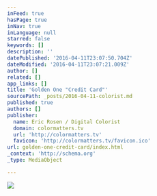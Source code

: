 ```yaml
---
inFeed: true
hasPage: true
inNav: true
inLanguage: null
starred: false
keywords: []
description: ''
datePublished: '2016-04-11T23:07:50.704Z'
dateModified: '2016-04-11T23:07:21.009Z'
author: []
related: []
app_links: []
title: 'Golden One "Credit Card"'
sourcePath: _posts/2016-04-11-colorist.md
published: true
authors: []
publisher:
  name: Eric Rosen / Digital Colorist
  domain: colormatters.tv
  url: 'http://colormatters.tv'
  favicon: 'http://colormatters.tv/favicon.ico'
url: golden-one-credit-card/index.html
_context: 'http://schema.org'
_type: MediaObject

---
```

![](https://the-grid-user-content.s3-us-west-2.amazonaws.com/35682fbd-ef42-4396-ab35-3dcfbabdce40.jpg)